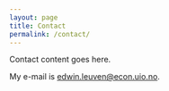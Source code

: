 ```yaml
---
layout: page
title: Contact
permalink: /contact/
---
```


Contact content goes here.

My e-mail is [edwin.leuven@econ.uio.no](mailto:edwin.leuven@econ.uio.no).
